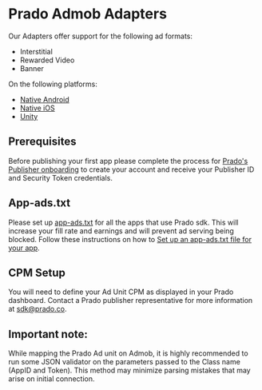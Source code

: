# Prado Admob Adapters

Our Adapters offer support for the following ad formats:

+ Interstitial 
+ Rewarded Video
+ Banner

On the following platforms:

+ [Native Android](/Mediation/AdMob%20Adapter/Android)
+ [Native iOS](/Mediation/AdMob%20Adapter/iOS)
+ [Unity](/Mediation/AdMob%20Adapter/Unity)

## Prerequisites
Before publishing your first app please complete the process for [Prado's Publisher onboarding](http://accounts.prado.co/publishers/register?utm_source=prado_github) to create your account and receive your Publisher ID and Security Token credentials.

## App-ads.txt
Please set up [app-ads.txt](https://prado.co/app-ads.txt) for all the apps that use Prado sdk. This will increase your fill rate and earnings and will prevent ad serving being blocked.
Follow these instructions on how to [Set up an app-ads.txt file for your app](https://prado.co/introappadstext).


## CPM Setup
You will need to define your Ad Unit CPM as displayed in your Prado dashboard. Contact a Prado publisher representative for more information at sdk@prado.co.

## Important note:
While mapping the Prado Ad unit on Admob, it is highly recommended to run some JSON validator on the parameters passed to the Class name (AppID and Token). This method may minimize parsing mistakes that may arise on initial connection.
